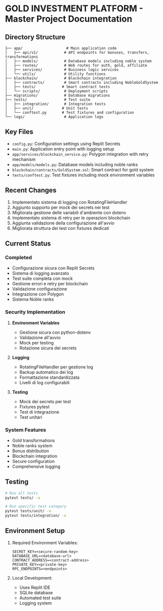 
# GOLD INVESTMENT PLATFORM - Master Project Documentation

## Directory Structure
```
├── app/                    # Main application code
│   ├── api/v1/            # API endpoints for bonuses, transfers, transformations
│   ├── models/            # Database models including noble system
│   ├── routes/            # Web routes for auth, gold, affiliate
│   ├── services/          # Business logic services
│   └── utils/             # Utility functions
├── blockchain/            # Blockchain integration
│   ├── contracts/         # Smart contracts including NobleGoldSystem
│   ├── tests/            # Smart contract tests
│   └── scripts/           # Deployment scripts
├── migrations/            # Database migrations
├── tests/                 # Test suite
│   ├── integration/       # Integration tests
│   ├── unit/             # Unit tests
│   └── conftest.py       # Test fixtures and configuration
└── logs/                  # Application logs
```

## Key Files
- `config.py`: Configuration settings using Replit Secrets
- `main.py`: Application entry point with logging setup
- `app/services/blockchain_service.py`: Polygon integration with retry mechanism
- `app/models/models.py`: Database models including noble ranks
- `blockchain/contracts/GoldSystem.sol`: Smart contract for gold system
- `tests/conftest.py`: Test fixtures including mock environment variables

## Recent Changes
1. Implementato sistema di logging con RotatingFileHandler
2. Aggiunto supporto per mock dei secrets nei test
3. Migliorata gestione delle variabili d'ambiente con dotenv
4. Implementato sistema di retry per le operazioni blockchain
5. Aggiunta validazione della configurazione all'avvio
6. Migliorata struttura dei test con fixtures dedicati

## Current Status

### Completed
- Configurazione sicura con Replit Secrets
- Sistema di logging avanzato
- Test suite completa con mock
- Gestione errori e retry per blockchain
- Validazione configurazione
- Integrazione con Polygon
- Sistema Noble ranks

### Security Implementation
1. **Environment Variables**
   - Gestione sicura con python-dotenv
   - Validazione all'avvio
   - Mock per testing
   - Rotazione sicura dei secrets

2. **Logging**
   - RotatingFileHandler per gestione log
   - Backup automatico dei log
   - Formattazione standardizzata
   - Livelli di log configurabili

3. **Testing**
   - Mock dei secrets per test
   - Fixtures pytest
   - Test di integrazione
   - Test unitari

### System Features
- Gold transformations
- Noble ranks system
- Bonus distribution
- Blockchain integration
- Secure configuration
- Comprehensive logging

## Testing
```bash
# Run all tests
pytest tests/ -v

# Run specific test category
pytest tests/unit/ -v
pytest tests/integration/ -v
```

## Environment Setup
1. Required Environment Variables:
   ```
   SECRET_KEY=<secure-random-key>
   DATABASE_URL=<database-url>
   CONTRACT_ADDRESS=<contract-address>
   PRIVATE_KEY=<private-key>
   RPC_ENDPOINTS=<endpoints>
   ```

2. Local Development:
   - Uses Replit IDE
   - SQLite database
   - Automated test suite
   - Logging system
